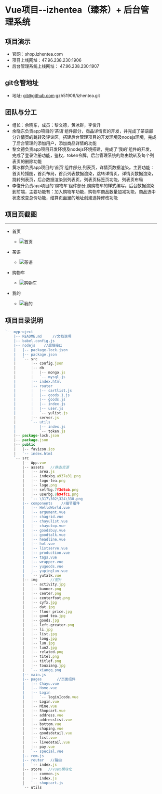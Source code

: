 # Vue项目--izhentea（臻茶）+ 后台管理系统

## 项目演示
 *   官网：shop.izhentea.com
 *   项目上线网址：47.96.238.230:1906
 *   后台管理系统上线网址：  47.96.238.230:1907

## git仓管地址
 *   地址: git@github.com:gzh51906/izhentea.git

## 团队与分工
 * 组长：余晓东，成员：黎文德，黄冰群，李俊升
 * 余晓东负责app项目的'茶语'组件部分，商品详情页的开发，并完成了茶语部分详情页的跳转及评论区。搭建后台管理项目的开发环境及nodejs环境，完成了后台管理的添加用户，添加商品详情的功能
 * 黎文德负责app项目开发环境及nodejs环境搭建，完成了'我的'组件的开发，完成了登录注册功能，鉴权，token令牌。后台管理系统的路由跳转及每个列表页的删除功能
 * 黄冰群负责app项目的'首页'组件部分,列表页，详情页数据渲染。主要功能：首页轮播图，首页布局，首页列表数据渲染，跳转详情页，详情页数据渲染，跳转列表页，后台数据渲染到列表页，列表页标签页功能，列表页布局
 * 李俊升负责app项目的'购物车'组件部分,购购物车的样式编写，后台数据渲染到前端，主要功能有：加入购物车功能，购物车商品数量加减功能，商品选中状态改变总价功能，结算页面里的地址创建选择修改功能

 ## 项目页截图
-------
 * 首页
   + ![首页](chayu.jpg)

* 茶语
   + ![茶语](chayu.jpg) 

* 购物车
   + ![购物车](gouwuche.jpg) 

* 我的
   + ![我的](wode.jpg) 


## 项目目录说明
```js
`-- myproject
    |-- README.md     //文档说明
    |-- babel.config.js
    |-- nodejs    //后端接口
    |   |-- package-lock.json
    |   |-- package.json
    |   `-- src
    |       |-- config.json
    |       |-- db
    |       |   |-- mongo.js
    |       |   `-- mysql.js
    |       |-- index.html
    |       |-- router
    |       |   |-- cartlist.js
    |       |   |-- goods.1.js
    |       |   |-- goods.js
    |       |   |-- index.js
    |       |   |-- user.js
    |       |   `-- yulist.js
    |       |-- server.js
    |       `-- utils
    |           |-- index.js
    |           `-- token.js
    |-- package-lock.json
    |-- package.json
    |-- public
    |   |-- favicon.ico
    |   `-- index.html
    `-- src
        |-- App.vue
        |-- assets   //静态资源
        |   |-- area.js
        |   |-- indexbg.a937a31.png
        |   |-- logo-tea.png
        |   |-- logo.png
        |   |-- selfbg.7f3d9ab.png
        |   |-- userbg.8b94fc1.png
        |   `-- \317\302\324\330.png
        |-- components    //细节组件
        |   |-- HelloWorld.vue
        |   |-- argument.vue
        |   |-- chagrid.vue
        |   |-- chayulist.vue
        |   |-- chayutop.vue
        |   |-- goodsbuy.vue
        |   |-- goodtalk.vue
        |   |-- headline.vue
        |   |-- hot.vue
        |   |-- listserve.vue
        |   |-- production.vue
        |   |-- tags.vue
        |   |-- wrapper.vue
        |   |-- yugoods.vue
        |   |-- yupinglun.vue
        |   `-- yutalk.vue
        |-- img      //图片
        |   |-- activity.jpg
        |   |-- banner.png
        |   |-- center.png
        |   |-- centerfoot.png
        |   |-- cyfx.jpg
        |   |-- dat.jpg
        |   |-- floor price.jpg
        |   |-- good tea.jpg
        |   |-- goods.jpg
        |   |-- left-greater.png
        |   |-- li.jpg
        |   |-- list.jpg
        |   |-- long.jpg
        |   |-- lun.jpg
        |   |-- lun2.jpg
        |   |-- related.png
        |   |-- titel.png
        |   |-- titlef.png
        |   |-- touxiang.jpg
        |   `-- xiangq.png
        |-- main.js
        |-- pages       //页面组件
        |   |-- Chayu.vue
        |   |-- Home.vue
        |   |-- Login
        |   |   `-- loginIcode.vue
        |   |-- Login.vue
        |   |-- Mine.vue
        |   |-- Shopcart.vue
        |   |-- address.vue
        |   |-- addresslist.vue
        |   |-- bottom.vue
        |   |-- chaping.vue
        |   |-- goodsdetail.vue
        |   |-- list.vue
        |   |-- livedetail.vue
        |   |-- pay.vue
        |   `-- special.vue
        |-- rem.js
        |-- router   //路由
        |   `-- index.js
        |-- store   //vuex模块化
        |   |-- common.js
        |   |-- index.js
        |   `-- shopcart.js
        `-- utils
```
